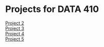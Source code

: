 # Projects for DATA 410

[Project 2](https://minkysong.github.io/data_410/Project_2.html) \
[Project 3](https://minkysong.github.io/data_410/Project_3.html) \
[Project 4](https://minkysong.github.io/data_410/Project_4.html) \
[Project 5](https://minkysong.github.io/data_410/Project_5.html)
